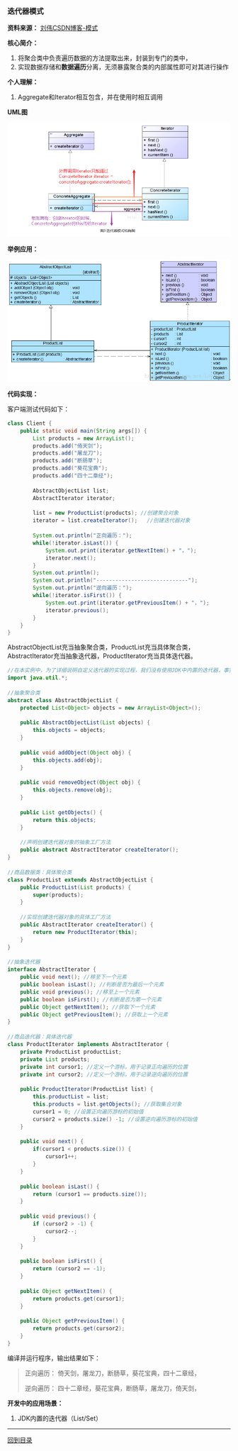 
### 迭代器模式

**资料来源：**
[刘伟CSDN博客-模式](https://blog.csdn.net/lovelion/article/details/9992005)  

**核心简介：**
1. 将聚合类中负责遍历数据的方法提取出来，封装到专门的类中，
2. 实现数据存储和**数据遍历**分离，无须暴露聚合类的内部属性即可对其进行操作

**个人理解：**
1. Aggregate和Iterator相互包含，并在使用时相互调用

**UML图**  

![](图片/迭代器模式_UML图.png)

**举例应用：**

![](图片/迭代器模式_举例图.png)

**代码实现：**

客户端测试代码如下：
```java
class Client {
	public static void main(String args[]) {
		List products = new ArrayList();
		products.add("倚天剑");
		products.add("屠龙刀");
		products.add("断肠草");
		products.add("葵花宝典");
		products.add("四十二章经");
			
		AbstractObjectList list;
		AbstractIterator iterator;
		
		list = new ProductList(products); //创建聚合对象
		iterator = list.createIterator();	//创建迭代器对象
		
		System.out.println("正向遍历：");	
		while(!iterator.isLast()) {
			System.out.print(iterator.getNextItem() + "，");
			iterator.next();
		}
		System.out.println();
		System.out.println("-----------------------------");
		System.out.println("逆向遍历：");
		while(!iterator.isFirst()) {
			System.out.print(iterator.getPreviousItem() + "，");
			iterator.previous();
		}
	}
}
```
AbstractObjectList充当抽象聚合类，ProductList充当具体聚合类，AbstractIterator充当抽象迭代器，ProductIterator充当具体迭代器。

```java
//在本实例中，为了详细说明自定义迭代器的实现过程，我们没有使用JDK中内置的迭代器，事实上，JDK内置迭代器已经实现了对一个List对象的正向遍历
import java.util.*;
 
//抽象聚合类
abstract class AbstractObjectList {
	protected List<Object> objects = new ArrayList<Object>();
 
	public AbstractObjectList(List objects) {
		this.objects = objects;
	}
	
	public void addObject(Object obj) {
		this.objects.add(obj);
	}
	
	public void removeObject(Object obj) {
		this.objects.remove(obj);
	}
	
	public List getObjects() {
		return this.objects;
	}
	
    //声明创建迭代器对象的抽象工厂方法
	public abstract AbstractIterator createIterator();
}
 
//商品数据类：具体聚合类
class ProductList extends AbstractObjectList {
	public ProductList(List products) {
		super(products);
	}
	
    //实现创建迭代器对象的具体工厂方法
	public AbstractIterator createIterator() {
		return new ProductIterator(this);
	}
} 
 
//抽象迭代器
interface AbstractIterator {
	public void next(); //移至下一个元素
	public boolean isLast(); //判断是否为最后一个元素
	public void previous(); //移至上一个元素
	public boolean isFirst(); //判断是否为第一个元素
	public Object getNextItem(); //获取下一个元素
	public Object getPreviousItem(); //获取上一个元素
}
 
//商品迭代器：具体迭代器
class ProductIterator implements AbstractIterator {
	private ProductList productList;
	private List products;
	private int cursor1; //定义一个游标，用于记录正向遍历的位置
	private int cursor2; //定义一个游标，用于记录逆向遍历的位置
	
	public ProductIterator(ProductList list) {
		this.productList = list;
		this.products = list.getObjects(); //获取集合对象
		cursor1 = 0; //设置正向遍历游标的初始值
		cursor2 = products.size() -1; //设置逆向遍历游标的初始值
	}
	
	public void next() {
		if(cursor1 < products.size()) {
			cursor1++;
		}
	}
	
	public boolean isLast() {
		return (cursor1 == products.size());
	}
	
	public void previous() {
		if (cursor2 > -1) {
			cursor2--;
		}
	}
	
	public boolean isFirst() {
		return (cursor2 == -1);
	}
	
	public Object getNextItem() {
		return products.get(cursor1);
	} 
		
	public Object getPreviousItem() {
		return products.get(cursor2);
	} 	
}
```

编译并运行程序，输出结果如下：
> 正向遍历：
> 倚天剑，屠龙刀，断肠草，葵花宝典，四十二章经，
> 
> 逆向遍历：
> 四十二章经，葵花宝典，断肠草，屠龙刀，倚天剑，

**开发中的应用场景：**
1. JDK内置的迭代器（List/Set）

----

[回到目录](设计模式目录.md)